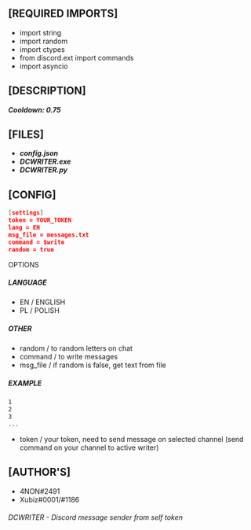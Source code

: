 ## [REQUIRED IMPORTS]

- import string
- import random
- import ctypes
- from discord.ext import commands
- import asyncio

## [DESCRIPTION]

***Cooldown: 0.75***

## [FILES]
- ***config.json***
- ***DCWRITER.exe***
- ***DCWRITER.py*** 

## [CONFIG]

```json
[settings]
token = YOUR_TOKEN
lang = EN
msg_file = messages.txt
command = $write
random = true
```
OPTIONS
##### LANGUAGE #####
- EN / ENGLISH
- PL / POLISH
##### OTHER #####
- random / to random letters on chat
- command / to write messages
- msg_file / if random is false, get text from file
##### EXAMPLE ###
```txt
1
2
3
...
```
- token / your token, need to send message on selected channel (send command on your channel to active writer)

## [AUTHOR'S]

- 4NON#2491
- Xubiz#0001/#1186

###### DCWRITER - Discord message sender from self token
